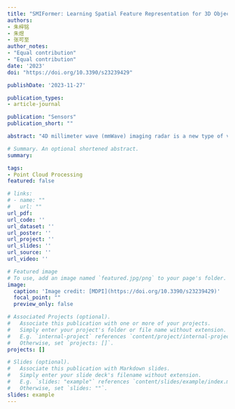 ```yaml
---
title: "SMIFormer: Learning Spatial Feature Representation for 3D Object Detection from 4D Imaging Radar via Multi-View Interactive Transformers"
authors:
- 朱梓铭
- 朱煜
- 张可至
author_notes:
- "Equal contribution"
- "Equal contribution"
date: '2023'
doi: "https://doi.org/10.3390/s23239429"

publishDate: '2023-11-27'

publication_types:
- article-journal

publication: "Sensors"
publication_short: ""

abstract: "4D millimeter wave (mmWave) imaging radar is a new type of vehicle sensor technology that is critical to autonomous driving systems due to its lower cost and robustness in complex weather. However, the sparseness and noise of point clouds are still the main problems restricting the practical application of 4D imaging radar. In this paper, we introduce SMIFormer, a multi-view feature fusion network framework based on 4D radar single-modal input. SMIFormer decouples the 3D point cloud scene into 3 independent but interrelated perspectives, including bird’s-eye view (BEV), front view (FV), and side view (SV), thereby better modeling the entire 3D scene and overcoming the shortcomings of insufficient feature representation capabilities under single-view built from extremely sparse point clouds. For multi-view features, we proposed multi-view feature interaction (MVI) to exploit the inner relationship between different views by integrating features from intra-view interaction and cross-view interaction. We evaluated the proposed SMIFormer on the View-of-Delft (VoD) dataset. The mAP of our method reached 48.77 and 71.13 in the fully annotated area and the driving corridor area, respectively. This shows that 4D radar has great development potential in the field of 3D object detection."

# Summary. An optional shortened abstract.
summary: 

tags:
- Point Cloud Processing
featured: false

# links:
# - name: ""
#   url: ""
url_pdf: 
url_code: ''
url_dataset: ''
url_poster: ''
url_project: ''
url_slides: ''
url_source: ''
url_video: ''

# Featured image
# To use, add an image named `featured.jpg/png` to your page's folder. 
image:
  caption: 'Image credit: [MDPI](https://doi.org/10.3390/s23239429)'
  focal_point: ""
  preview_only: false

# Associated Projects (optional).
#   Associate this publication with one or more of your projects.
#   Simply enter your project's folder or file name without extension.
#   E.g. `internal-project` references `content/project/internal-project/index.md`.
#   Otherwise, set `projects: []`.
projects: []

# Slides (optional).
#   Associate this publication with Markdown slides.
#   Simply enter your slide deck's filename without extension.
#   E.g. `slides: "example"` references `content/slides/example/index.md`.
#   Otherwise, set `slides: ""`.
slides: example
---
```

